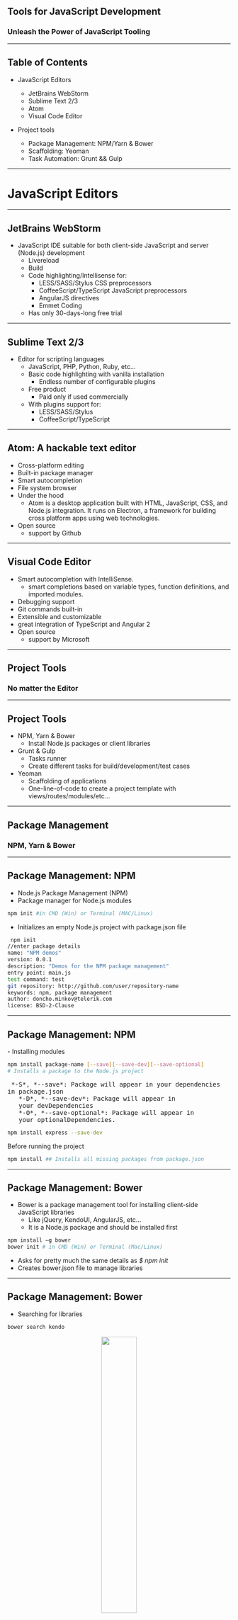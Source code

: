 ##  Tools for JavaScript Development

### Unleash the Power of JavaScript Tooling

----

## Table of Contents

- JavaScript Editors
  - JetBrains WebStorm
  - Sublime Text 2/3
  - Atom
  - Visual Code Editor

- Project tools
  - Package Management: NPM/Yarn & Bower
  - Scaffolding: Yeoman
  - Task Automation: Grunt && Gulp


----

# JavaScript Editors

----
##   JetBrains WebStorm

- JavaScript IDE suitable for both client-side JavaScript and server (Node.js) development
  - Livereload
  - Build
  - Code highlighting/Intellisense for:
    - LESS/SASS/Stylus CSS preprocessors
    - CoffeeScript/TypeScript JavaScript preprocessors
    - AngularJS directives
    - Emmet Coding
  - Has only 30-days-long free trial

----

## Sublime Text 2/3

- Editor for scripting languages
  - JavaScript, PHP, Python, Ruby, etc…
  - Basic code highlighting with vanilla installation
    - Endless number of configurable plugins
  - Free product
    - Paid only if used commercially
  - With plugins support for:
    - LESS/SASS/Stylus
    - CoffeeScript/TypeScript

----
## Atom: A hackable text editor


- Cross-platform editing
- Built-in package manager
- Smart autocompletion
- File system browser
- Under the hood
    - Atom is a desktop application built with HTML, JavaScript, CSS, and Node.js integration. It runs on Electron, a framework for building cross platform apps using web technologies.
- Open source
  - support by Github


----
## Visual Code Editor

- Smart autocompletion with IntelliSense.
  - smart completions based on variable types, function definitions, and imported modules.
- Debugging support
- Git commands built-in
- Extensible and customizable
- great integration of TypeScript and Angular 2
- Open source
  - support by Microsoft


---
## Project Tools
### No matter the Editor

----
## Project Tools

- NPM, Yarn & Bower
  - Install Node.js packages or client libraries
- Grunt & Gulp
  - Tasks runner
  - Create different tasks for build/development/test cases
- Yeoman
  - Scaffolding of applications
  - One-line-of-code to create a project template with views/routes/modules/etc…

----
## Package Management

### NPM, Yarn & Bower

----
## Package Management: NPM

- Node.js Package Management (NPM)
- Package manager for Node.js modules
```bash
npm init #in CMD (Win) or Terminal (MAC/Linux)
```
- Initializes an empty Node.js project with package.json file

```bash
 npm init
//enter package details
name: "NPM demos"
version: 0.0.1
description: "Demos for the NPM package management"
entry point: main.js
test command: test
git repository: http://github.com/user/repository-name
keywords: npm, package management
author: doncho.minkov@telerik.com
license: BSD-2-Clause
```

----
## Package Management: NPM

<div align="left"> - Installing modules</div>

```bash
npm install package-name [--save][--save-dev][--save-optional]
# Installs a package to the Node.js project
```
<pre> *-S*, *--save*: Package will appear in your dependencies
in package.json
   *-D*, *--save-dev*: Package will appear in
   your devDependencies
   *-O*, *--save-optional*: Package will appear in
   your optionalDependencies.
</pre>
```bash
npm install express --save-dev
```
 Before running the project
```bash
npm install ## Installs all missing packages from package.json
```

----

## Package Management: Bower

- Bower is a package management tool for installing client-side JavaScript libraries
  - Like jQuery, KendoUI, AngularJS, etc…
  - It is a Node.js package and should be installed first
```bash
npm install –g bower
bower init # in CMD (Win) or Terminal (Mac/Linux)
```
- Asks for pretty much the same details as *$ npm init*
- Creates bower.json file to manage libraries

----

## Package Management: Bower

- Searching for libraries
```bash
bower search kendo
```
<div align="center"><img src="resources/image_39.png" width="40%"></div>
- Installing libraries
```bash
bower install kendo-ui
```
<div align="center"><img src="resources/image_40.png" width="40%"></div>


----

## Grunt & Gulp
### Tasks Runner

----
## Grunt

- Grunt is a Node.js task runner
  - It can runs different tasks, based on configuration
  - Tasks can be:
    - Concat and minify JavaScript/CSS files
    - Compile SASS/LESS/Stylus
    - Run jshint, csshint
    - Run Unit Tests
    - Deploy to Git, Cloud, etc…
    - And many many more

----
## Grunt
- Why use a task runner?
  - Task runners gives us automation, even for different profiles:


  ** DEVELOPMENT **	| ** TEST** | ** BUILD **
  -- | -- | --
  jshint | jshint | jshint
  stylus | stylus | stylus
  csshint | csshint | csshint
  connect | mocha | concat
  watch | | uglify
| | copy
| | usemin

----
## Configuring Grunt

- To configure grunt, create a Gruntfile.js file in the root directory of your application
  - It is plain-old Node.js
  - Grunt is configured programmatically
  - Create an module that exports a single function with one parameter – the grunt object
```js
  module.exports = function (grunt) {
    //configure grunt
  };
```

----
## Configuring Grunt (2)

- All the configuration is done inside the module
- First execute the *grunt.initConfig()* method and pass it the configuration
```js
module.exports = function (grunt) {
  grunt.initConfig({
    ...
  });
};
```

----
## Configuring Grunt Plugins

- To use a plugin in grunt:
  - Install the plugin
```bash
npm install grunt-contrib-jshint --save-dev
```
  - Load the plugin
```js
//inside the grunt module
grunt.loadNpmTasks('grunt-contrib-jshint');
```
  - Configure the plugin
```js
//inside the grunt.initConfig()
grunt.initConfig({
  jshint: {
    app: ['Gruntfile.js',
      'path/to/scripts/**/*.js']
  }
});
```

----
## Grunt Plugins

----
## Grunt Plugins: Build
- *jshint (grunt-contrib-jshint )*
  - Runs jshint for specified files
- *csslint(grunt-contrib-csshint)*
  - Runs csslint for specified files
- *stylus (grunt-contrib-stylus)*
  - Compiles STYL files into CSS files
- *uglify (grunt-contrib-uglify)*
  - Minifies configured JavaScript files
- *concat (grunt-contrib-concat)*
  - Concats configured JavaScript files

----
## Grunt Plugins: Development
- *connect (grunt-contrib-connect)*
  - Stars a Web server on a given port and host
- *watch (grunt-contrib-watch)*
  - Watches for changes to configured files
  - Can run other tasks on file changed

----
## Gulp: The streaming build system


> Streams come to us from the earliest days of unix and have proven themselves over the decades as a dependable way to compose large systems out of small components that do one thing well.

> You can then plug the output of one stream to the input of another and use libraries that operate abstractly on streams to institute higher-level flow control.

----
## Why streams?

### Picture a build system in your head.
- It should take in files, modify them, and output the new ones



----
## You pictured this
<div align="center"><img src="resources/anim/B0B77QN.png" width="80%"></div>


----
## You didn't pictured this
<div align="center"><img src="resources/anim/oeCGJUS.png" width="80%"></div>

----
## What is wrong with Grunt
- Plugins do multiple things
  - Want a banner? Use the javascript minifier
  - Plugins do things that don't need to be plugins
  - Need to run your tests? Use a plugin
- Grunt config format is a mess that tries to do everything
- Not idiomatic with "the node way"
- Headache of temp files/folders due to bad flow control

> Your build system should empower not impede

> It should only manipulate files - let other libraries handle the rest.

----
## Sample Gruntfile

```js
module.exports = function(grunt) {

  grunt.initConfig({
    pkg: grunt.file.readJSON('package.json'),
    concat: {
      options: {
        separator: ';'
      },
      dist: {
        src: ['src/**/*.js'],
        dest: 'dist/<%= pkg.name %>.js'
      }
    },
    uglify: {
      options: {
        banner: '/*! <%= pkg.name %> <%= grunt.template.today("dd-mm-yyyy") %> */\n'
      },
      dist: {
        files: {
          'dist/<%= pkg.name %>.min.js': ['<%= concat.dist.dest %>']
        }
      }
    },
    qunit: {
      files: ['test/**/*.html']
    },
    jshint: {
      files: ['gruntfile.js', 'src/**/*.js', 'test/**/*.js'],
      options: {
        // options here to override JSHint defaults
        globals: {
          jQuery: true,
          console: true,
          module: true,
          document: true
        }
      }
    },
    watch: {
      files: ['<%= jshint.files %>'],
      tasks: ['jshint', 'qunit']
    }
  });

  grunt.loadNpmTasks('grunt-contrib-uglify');
  grunt.loadNpmTasks('grunt-contrib-jshint');
  grunt.loadNpmTasks('grunt-contrib-qunit');
  grunt.loadNpmTasks('grunt-contrib-watch');
  grunt.loadNpmTasks('grunt-contrib-concat');

  grunt.registerTask('test', ['jshint', 'qunit']);

  grunt.registerTask('default', ['jshint', 'qunit', 'concat', 'uglify']);

};
```
<pre>
1. Runs tests
2. Lints code
3. Concats javascript
4. Minifies it
5. Runs again if files are changed
</pre>

----

## What's the difference?

- With Gulp your build file is code, not config
- You use standard libraries to do things
- Plugins are simple and do one thing - most are a ~20 line function
- Tasks are executed with maximum concurrency
- I/O works the way you picture it

----


> Gulp does nothing but provide some streams and a basic task system
> Gulp has only 5 functions you need to learn

----


```js
gulp.task(name, fn)
```

- It registers the function with a name.
- You can optionally specify some dependencies if other tasks need to run first.

----


```js
gulp.run(tasks...)
```

- Runs all tasks with maximum concurrency
----


```js
gulp.watch(glob, fn)
```
- Runs a function when a file that matches the glob changes
- Included in core for simplicity

----


```js
gulp.src(glob)
```
- This returns a readable stream.
- Takes a file system glob (like grunt) and starts emitting files that match.
- This is piped to other streams

----


```js
gulp.dest(folder)
```
- This returns a writable stream
- File objects piped to this are saved to the file system

----
## Yeoman
### Application Scaffolding

----
## Yeoman
- Yeoman is a Node.js package for application scaffolding
  - Uses bower & NPM to install the js package
  - Has lots of generators for many types of applications:
    - MEAN, AngularJS, Kendo-UI, WebApp, WordPress, Backbone, Express, etc…
    - Each generators install both needed Node.js packages and client-side JavaScript libraries
    - Generated Gruntfile.js for build/test/serve

----
## Yeoman
<pre>Install Yeoman:</pre>
```bash
npm install –g yo
```
<pre>Install Yeoman generator:</pre>
```bash
npm install –g generator-jhipster
```
<pre>Scaffold Express application:</pre>
```bash
cd path/to/app/directory
yo jhipster
```
<pre>Generates:</pre>
<div align="center"><img src="resources/image_41.jpg" width="25%"></div>
